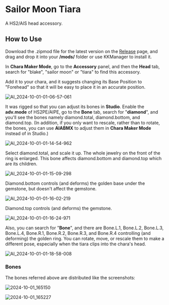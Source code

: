 # Sailor Moon Tiara
A HS2/AIS head accessory.
## How to Use
Download the .zipmod file for the latest version on the [Release](https://github.com/Blatke/Sailor-Moon-Tiaras/releases) page, and drag and drop it into your **/mods/** folder or use KKManager to install it.

In **Chara Maker Mode**, go to the **Accessory** panel, and then the **Head** tab, search for "blake", "sailor moon" or "tiara" to find this accessory.

Add it to your chara, and it suggests changing its Base Position to "Forehead" so that it will be easy to place it in an accurate position.

![AI_2024-10-01-01-06-57-061](https://github.com/user-attachments/assets/4148cbeb-0f87-4ad2-992f-f1a231ce0a1b)

It was rigged so that you can adjust its bones in **Studio**. Enable the **adv.mode** of HS2PE/AIPE, go to the **Bone** tab, search for "**diamond**", and you'll see the bones namely diamond.total, diamond.bottom, and diamond.top. (In addition, if you only want to rescale, rather than to rotate, the bones, you can use **AIABMX** to adjust them in **Chara Maker Mode** instead of in Studio.)

![AI_2024-10-01-01-14-54-962](https://github.com/user-attachments/assets/95dec52c-ae62-4a9c-b566-d80e466ccb62)

Select diamond.total, and scale it up. The whole jewelry on the front of the ring is enlarged. This bone affects diamond.bottom and diamond.top which are its children.

![AI_2024-10-01-01-15-09-298](https://github.com/user-attachments/assets/71530c13-b1cd-4375-8910-bb3c7be3aa85)

Diamond.bottom controls (and deforms) the golden base under the gemstone, but doesn't affect the gemstone.

![AI_2024-10-01-01-16-02-219](https://github.com/user-attachments/assets/f707aa0b-1a9b-4f7d-82c9-7f65f785a479)

Diamond.top controls (and deforms) the gemstone.

![AI_2024-10-01-01-16-24-971](https://github.com/user-attachments/assets/224c846f-4497-4c3b-bcd0-9996e901f605)

Also, you can search for "**Bone**", and there are Bone.L.1, Bone.L.2, Bone.L.3, Bone.L.4, Bone.R.1, Bone.R.2, Bone.R.3, and Bone.R.4 controlling (and deforming) the golden ring. You can rotate, move, or rescale them to make a different pose, especially when the tiara clips into the chara's head.

![AI_2024-10-01-01-18-58-008](https://github.com/user-attachments/assets/a005ee24-6a77-4dbc-ad88-4e4de19302b9)

### Bones
The bones referred above are distributed like the screenshots:

![2024-10-01_165150](https://github.com/user-attachments/assets/ade2c2c8-85a2-43e0-b1e9-793b97a9c663)

![2024-10-01_165227](https://github.com/user-attachments/assets/7c788bca-3072-4e70-96be-339dea768c97)
